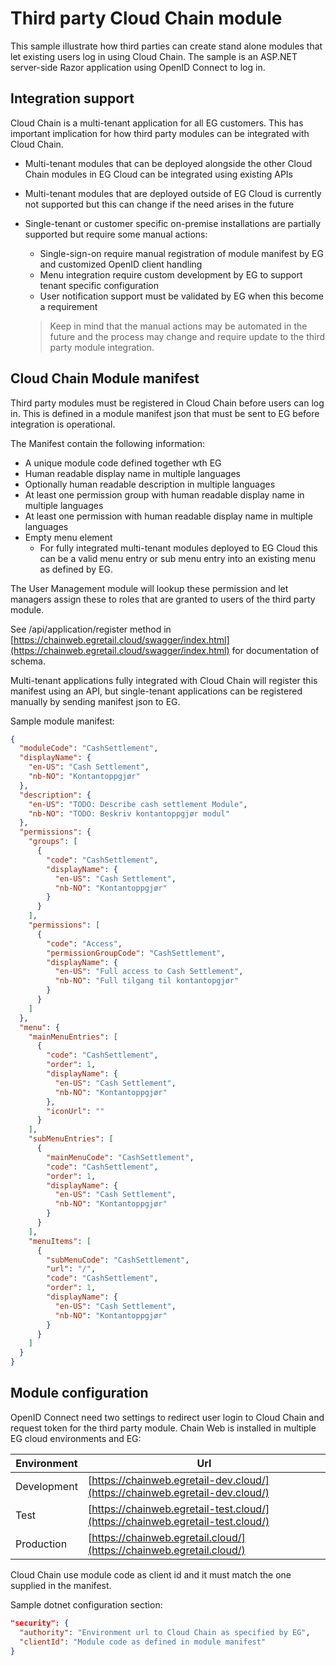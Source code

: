# Third party Cloud Chain module

This sample illustrate how third parties can create stand alone modules that let existing users log in using Cloud Chain. The sample is an ASP.NET server-side Razor application using OpenID Connect to log in.

## Integration support

Cloud Chain is a multi-tenant application for all EG customers. This has important implication for how third party modules can be integrated with Cloud Chain.

- Multi-tenant modules that can be deployed alongside the other Cloud Chain modules in EG Cloud can be integrated using existing APIs
- Multi-tenant modules that are deployed outside of EG Cloud is currently not supported but this can change if the need arises in the future  
- Single-tenant or customer specific on-premise installations are partially supported but require some manual actions:
  - Single-sign-on require manual registration of module manifest by EG and customized OpenID client handling  
  - Menu integration require custom development by EG to support tenant specific configuration
  - User notification support must be validated by EG when this become a requirement

  > Keep in mind that the manual actions may be automated in the future and the process may change and require update to the third party module integration.


## Cloud Chain Module manifest

Third party modules must be registered in Cloud Chain before users can log in. This is defined in a module manifest json that must be sent to EG before integration is operational.

The Manifest contain the following information:
- A unique module code defined together wth EG
- Human readable display name in multiple languages
- Optionally human readable description in multiple languages
- At least one permission group with human readable display name in multiple languages
- At least one permission with human readable display name in multiple languages
- Empty menu element
  - For fully integrated multi-tenant modules deployed to EG Cloud this can be a valid menu entry or sub menu entry into an existing menu as defined by EG.

The User Management module will lookup these permission and let managers assign these to roles that are granted to users of the third party module.

See /api/application/register method in [https://chainweb.egretail.cloud/swagger/index.html](https://chainweb.egretail.cloud/swagger/index.html) for documentation of schema. 

Multi-tenant applications fully integrated with Cloud Chain will register this manifest using an API, but single-tenant applications can be registered manually by sending manifest json to EG.

Sample module manifest:
``` json 
{
  "moduleCode": "CashSettlement",
  "displayName": {
    "en-US": "Cash Settlement",
    "nb-NO": "Kontantoppgjør"
  },
  "description": {
    "en-US": "TODO: Describe cash settlement Module",
    "nb-NO": "TODO: Beskriv kontantoppgjør modul"
  },
  "permissions": {
    "groups": [
      {
        "code": "CashSettlement",
        "displayName": {
          "en-US": "Cash Settlement",
          "nb-NO": "Kontantoppgjør"
        }
      }
    ],
    "permissions": [
      {
        "code": "Access",
        "permissionGroupCode": "CashSettlement",
        "displayName": {
          "en-US": "Full access to Cash Settlement",
          "nb-NO": "Full tilgang til kontantopgjør"
        }
      }
    ]
  },
  "menu": {
    "mainMenuEntries": [
      {
        "code": "CashSettlement",
        "order": 1,
        "displayName": {
          "en-US": "Cash Settlement",
          "nb-NO": "Kontantoppgjør"
        },
        "iconUrl": ""
      }
    ],
    "subMenuEntries": [
      {
        "mainMenuCode": "CashSettlement",
        "code": "CashSettlement",
        "order": 1,
        "displayName": {
          "en-US": "Cash Settlement",
          "nb-NO": "Kontantoppgjør"
        }
      }
    ],
    "menuItems": [
      {
        "subMenuCode": "CashSettlement",
        "url": "/",
        "code": "CashSettlement",
        "order": 1,
        "displayName": {
          "en-US": "Cash Settlement",
          "nb-NO": "Kontantoppgjør"
        }
      }
    ]
  }
}
```

## Module configuration

OpenID Connect need two settings to redirect user login to Cloud Chain and request token for the third party module. Chain Web is installed in multiple EG cloud environments and EG:

| Environment | Url                                                                             |
|-------------|---------------------------------------------------------------------------------|
| Development | [https://chainweb.egretail-dev.cloud/](https://chainweb.egretail-dev.cloud/)    |
| Test        | [https://chainweb.egretail-test.cloud/](https://chainweb.egretail-test.cloud/)  |
| Production  | [https://chainweb.egretail.cloud/](https://chainweb.egretail.cloud/)            |

Cloud Chain use module code as client id and it must match the one supplied in the manifest. 

Sample dotnet configuration section:
``` json
"security": {
  "authority": "Environment url to Cloud Chain as specified by EG",
  "clientId": "Module code as defined in module manifest"
}
```
